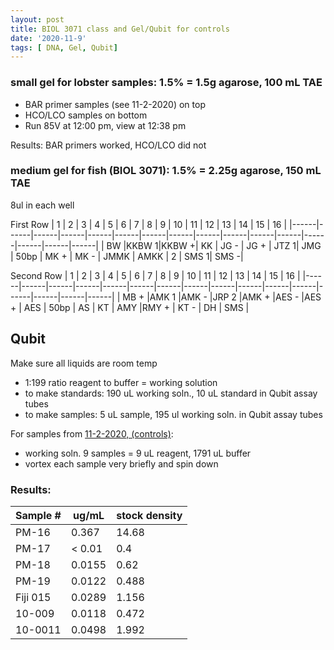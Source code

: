 ```yaml
---
layout: post
title: BIOL 3071 class and Gel/Qubit for controls
date: '2020-11-9'
tags: [ DNA, Gel, Qubit]
---
```


### small gel for lobster samples: 1.5% = 1.5g agarose, 100 mL TAE
* BAR primer samples (see 11-2-2020) on top
* HCO/LCO samples on bottom 
* Run 85V at 12:00 pm, view at 12:38 pm

Results: BAR primers worked, HCO/LCO did not

### medium gel for fish (BIOL 3071): 1.5% = 2.25g agarose, 150 mL TAE
8ul in each well

First Row
|   1  |   2  |   3  |   4  |   5  |  6   |  7   |  8   |  9   |  10  |  11  |  12  |  13  |  14  | 15   | 16   |
|------|------|------|------|------|------|------|------|------|------|------|------|------|------|------|------|
|  BW  |KKBW 1|KKBW +|  KK  | JG - | JG + | JTZ 1| JMG  | 50bp | MK + | MK - | JMMK | AMKK |  2   | SMS 1| SMS -|

Second Row
|   1  |   2  |   3  |   4  |   5  |  6   |  7   |  8   |  9   |  10  |  11  |  12  |  13  |  14  | 15   | 16   |
|------|------|------|------|------|------|------|------|------|------|------|------|------|------|------|------|
| MB + |AMK 1 |AMK - |JRP 2 |AMK + |AES - |AES + | AES  | 50bp |  AS  |  KT  | AMY  |RMY + | KT - |  DH  | SMS  |

## Qubit

Make sure all liquids are room temp

* 1:199 ratio reagent to buffer = working solution
* to make standards: 190 uL working soln., 10 uL standard in Qubit assay tubes
* to make samples: 5 uL sample, 195 ul working soln. in Qubit assay tubes

For samples from [11-2-2020, (controls)](https://github.com/SophiSamus1/Samus_Lab_Notebook/blob/master/_posts/2020-11-2-GelAndDilutions.md):
* working soln. 9 samples = 9 uL reagent, 1791 uL buffer
* vortex each sample very briefly and spin down 

### Results:

| Sample # |   ug/mL  | stock density |
| -------- | -------- | ------------- |
|PM-16     | 0.367    |    14.68      |
|PM-17     | < 0.01   |    0.4        |
|PM-18     | 0.0155   |    0.62       |
|PM-19     | 0.0122   |    0.488      |
|Fiji 015  | 0.0289   |    1.156      |
|10-009    | 0.0118   |    0.472      |
|10-0011   | 0.0498   |    1.992      |

